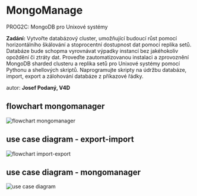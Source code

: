 # MongoManage
PROG2C: MongoDB pro Unixové systémy

__Zadání:__
Vytvořte databázový cluster, umožňující budoucí růst pomocí horizontálního škálování a stoprocentní dostupnost dat pomocí replika setů. Databáze bude schopma vyrovnávat výpadky instancí bez jakéhokoliv opoždění či ztráty dat. Proveďte zautomatizovanou instalaci a zprovoznění MongoDB sharded clusteru a replika setů pro Unixové systémy pomocí Pythonu a shellových skriptů. Naprogramujte skripty na údržbu databáze, import, export a zálohování databáze z příkazové řádky.

autor: __Josef Podaný, V4D__

## flowchart mongomanager
![flowchart mongomanager](https://imgur.com/jjOQcPQ.png)

## use case diagram - export-import
![flowchart import-export](https://i.imgur.com/jV8GRf2.png)

## use case diagram - mongomanager
![use case diagram](https://i.imgur.com/7Z0E83S.png)
